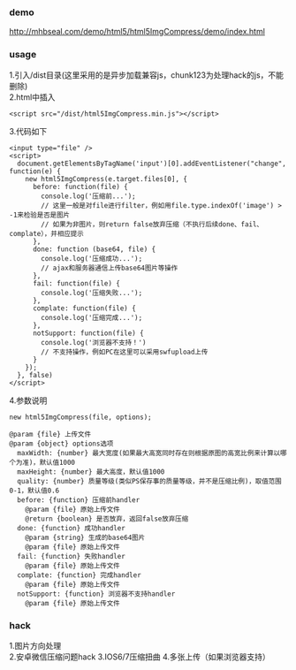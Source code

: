 ### demo
http://mhbseal.com/demo/html5/html5ImgCompress/demo/index.html
### usage
1.引入/dist目录(这里采用的是异步加载兼容js，chunk123为处理hack的js，不能删除)  
2.html中插入

    <script src="/dist/html5ImgCompress.min.js"></script>
3.代码如下

    <input type="file" />
    <script>
      document.getElementsByTagName('input')[0].addEventListener("change", function(e) {
        new html5ImgCompress(e.target.files[0], {
          before: function(file) {
            console.log('压缩前...');
            // 这里一般是对file进行filter，例如用file.type.indexOf('image') > -1来检验是否是图片
            // 如果为非图片，则return false放弃压缩（不执行后续done、fail、complate），并相应提示
          },
          done: function (base64, file) {
            console.log('压缩成功...');
            // ajax和服务器通信上传base64图片等操作
          },
          fail: function(file) {
            console.log('压缩失败...');
          },
          complate: function(file) {
            console.log('压缩完成...');
          },
          notSupport: function(file) {
            console.log('浏览器不支持！')
            // 不支持操作，例如PC在这里可以采用swfupload上传
          }
        });
      }, false)
    </script>
4.参数说明

    new html5ImgCompress(file, options);
    
    @param {file} 上传文件
    @param {object} options选项
      maxWidth: {number} 最大宽度(如果最大高宽同时存在则根据原图的高宽比例来计算以哪个为准)，默认值1000
      maxHeight: {number} 最大高度，默认值1000
      quality: {number} 质量等级(类似PS保存事的质量等级，并不是压缩比例)，取值范围 0-1，默认值0.6
      before: {function} 压缩前handler
        @param {file} 原始上传文件
        @return {boolean} 是否放弃，返回false放弃压缩
      done: {function} 成功handler
        @param {string} 生成的base64图片
        @param {file} 原始上传文件
      fail: {function} 失败handler
        @param {file} 原始上传文件
      complate: {function} 完成handler
        @param {file} 原始上传文件
      notSupport: {function} 浏览器不支持handler
        @param {file} 原始上传文件
### hack
1.图片方向处理  
2.安卓微信压缩问题hack
3.IOS6/7压缩扭曲
4.多张上传（如果浏览器支持）
